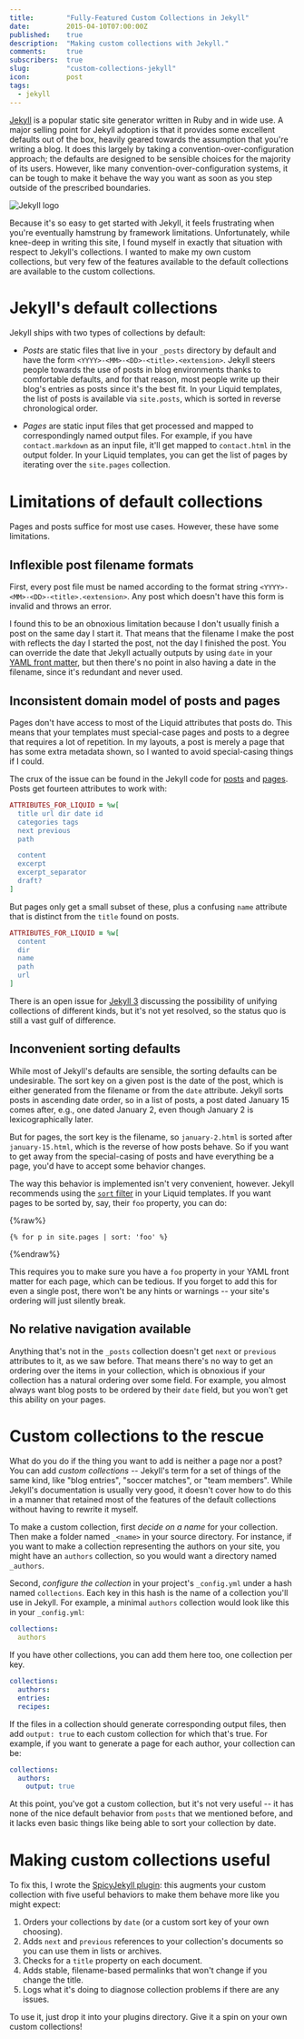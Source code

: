 ```yaml
---
title:        "Fully-Featured Custom Collections in Jekyll"
date:         2015-04-10T07:00:00Z
published:    true
description:  "Making custom collections with Jekyll."
comments:     true
subscribers:  true
slug:         "custom-collections-jekyll"
icon:         post
tags:
  - jekyll
---
```


[Jekyll](https://github.com/jekyll/jekyll) is a popular static site generator written in Ruby and in wide use. A major selling point for Jekyll adoption is that it provides some excellent defaults out of the box, heavily geared towards the assumption that you're writing a blog. It does this largely by taking a convention-over-configuration approach; the defaults are designed to be sensible choices for the majority of its users. However, like many convention-over-configuration systems, it can be tough to make it behave the way you want as soon as you step outside of the prescribed boundaries.

![Jekyll logo](http://jekyllrb.com/img/logo-2x.png)

Because it's so easy to get started with Jekyll, it feels frustrating when you're eventually hamstrung by framework limitations. Unfortunately, while knee-deep in writing this site, I found myself in exactly that situation with respect to Jekyll's collections. I wanted to make my own custom collections, but very few of the features available to the default collections are available to the custom collections.

# Jekyll's default collections

Jekyll ships with two types of collections by default:

* _Posts_ are static files that live in your `_posts` directory by default and have the form `<YYYY>-<MM>-<DD>-<title>.<extension>`. Jekyll steers people towards the use of posts in blog environments thanks to comfortable defaults, and for that reason, most people write up their blog's entries as posts since it's the best fit. In your Liquid templates, the list of posts is available via `site.posts`, which is sorted in reverse chronological order.

* _Pages_ are static input files that get processed and mapped to correspondingly named output files. For example, if you have `contact.markdown` as an input file, it'll get mapped to `contact.html` in the output folder. In your Liquid templates, you can get the list of pages by iterating over the `site.pages` collection.

# Limitations of default collections

Pages and posts suffice for most use cases. However, these have some limitations.

## Inflexible post filename formats

First, every post file must be named according to the format string `<YYYY>-<MM>-<DD>-<title>.<extension>`. Any post which doesn't have this form is invalid and throws an error.

I found this to be an obnoxious limitation because I don't usually finish a post on the same day I start it. That means that the filename I make the post with reflects the day I started the post, not the day I finished the post. You can override the date that Jekyll actually outputs by using `date` in your [YAML front matter](http://jekyllrb.com/docs/frontmatter/), but then there's no point in also having a date in the filename, since it's redundant and never used.

## Inconsistent domain model of posts and pages

Pages don't have access to most of the Liquid attributes that posts do. This means that your templates must special-case pages and posts to a degree that requires a lot of repetition. In my layouts, a post is merely a page that has some extra metadata shown, so I wanted to avoid special-casing things if I could.

The crux of the issue can be found in the Jekyll code for [posts](https://github.com/jekyll/jekyll/blob/0d1586a5c471d322a79177e3e9c2f5813c697c32/lib/jekyll/post.rb#L9-L28) and [pages](https://github.com/jekyll/jekyll/blob/0d1586a5c471d322a79177e3e9c2f5813c697c32/lib/jekyll/page.rb#L10-L17). Posts get fourteen attributes to work with:

~~~ruby
ATTRIBUTES_FOR_LIQUID = %w[
  title url dir date id
  categories tags
  next previous
  path

  content
  excerpt
  excerpt_separator
  draft?
]
~~~

But pages only get a small subset of these, plus a confusing `name` attribute that is distinct from the `title` found on posts.

~~~ruby
ATTRIBUTES_FOR_LIQUID = %w[
  content
  dir
  name
  path
  url
]
~~~

There is an open issue for [Jekyll 3](https://github.com/jekyll/jekyll/issues/3169) discussing the possibility of unifying collections of different kinds, but it's not yet resolved, so the status quo is still a vast gulf of difference.

## Inconvenient sorting defaults

While most of Jekyll's defaults are sensible, the sorting defaults can be undesirable. The sort key on a given post is the date of the post, which is either generated from the filename or from the `date` attribute. Jekyll sorts posts in ascending date order, so in a list of posts, a post dated January 15 comes after, e.g., one dated January 2, even though January 2 is lexicographically later.

But for pages, the sort key is the filename, so `january-2.html` is sorted after `january-15.html`, which is the reverse of how posts behave. So if you want to get away from the special-casing of posts and have everything be a page, you'd have to accept some behavior changes.

The way this behavior is implemented isn't very convenient, however. Jekyll recommends using the [`sort` filter](http://jekyllrb.com/docs/templates/) in your Liquid templates. If you want pages to be sorted by, say, their `foo` property, you can do:

{%raw%}
~~~liquid
{% for p in site.pages | sort: 'foo' %}
~~~
{%endraw%}

This requires you to make sure you have a `foo` property in your YAML front matter for each page, which can be tedious. If you forget to add this for even a single post, there won't be any hints or warnings -- your site's ordering will just silently break.

## No relative navigation available

Anything that's not in the `_posts` collection doesn't get `next` or `previous` attributes to it, as we saw before. That means there's no way to get an ordering over the items in your collection, which is obnoxious if your collection has a natural ordering over some field. For example, you almost always want blog posts to be ordered by their `date` field, but you won't get this ability on your pages.

# Custom collections to the rescue

What do you do if the thing you want to add is neither a page nor a post? You can add _custom collections_ -- Jekyll's term for a set of things of the same kind, like "blog entries", "soccer matches", or "team members". While Jekyll's documentation is usually very good, it doesn't cover how to do this in a manner that retained most of the features of the default collections without having to rewrite it myself.

To make a custom collection, first _decide on a name_ for your collection. Then make a folder named `_<name>` in your source directory. For instance, if you want to make a collection representing the authors on your site, you might have an `authors` collection, so you would want a directory named `_authors`.

Second, _configure the collection_ in your project's `_config.yml` under a hash named `collections`. Each key in this hash is the name of a collection you'll use in Jekyll. For example, a minimal `authors` collection would look like this in your `_config.yml`:

```yaml
collections:
  authors
```

If you have other collections, you can add them here too, one collection per key.

```yaml
collections:
  authors:
  entries:
  recipes:
```

If the files in a collection should generate corresponding output files, then add `output: true` to each custom collection for which that's true. For example, if you want to generate a page for each author, your collection can be:

```yaml
collections:
  authors:
    output: true
```

At this point, you've got a custom collection, but it's not very useful -- it has none of the nice default behavior from `posts` that we mentioned before, and it lacks even basic things like being able to sort your collection by date.

# Making custom collections useful

To fix this, I wrote the [SpicyJekyll plugin](https://github.com/fj/spicy-jekyll): this augments your custom collection with five useful behaviors to make them behave more like you might expect:

1. Orders your collections by `date` (or a custom sort key of your own choosing).
2. Adds `next` and `previous` references to your collection's documents so you can use them in lists or archives.
3. Checks for a `title` property on each document.
4. Adds stable, filename-based permalinks that won't change if you change the title.
5. Logs what it's doing to diagnose collection problems if there are any issues.

To use it, just drop it into your plugins directory. Give it a spin on your own custom collections!
